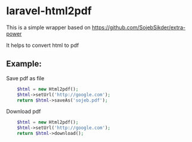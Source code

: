 # laravel-html2pdf

This is a simple wrapper based on https://github.com/SojebSikder/extra-power

It helps to convert html to pdf

## Example:

Save pdf as file

```php
    $html = new Html2pdf();
    $html->setUrl('http://google.com');
    return $html->saveAs('sojeb.pdf');
```

Download pdf

```php
    $html = new Html2pdf();
    $html->setUrl('http://google.com');
    return $html->download();
```
